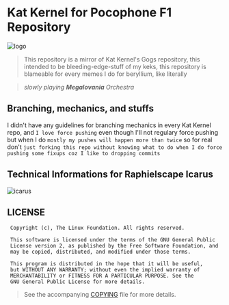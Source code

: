 # Kat Kernel for Pocophone F1 Repository

![logo](https://i.imgur.com/IHv6CMU.png "Header.exe")

> This repository is a mirror of Kat Kernel's Gogs repository, this intended to be bleeding-edge-stuff of my keks, this repository is blameable for every memes I do for beryllium, like literally

> _slowly playing **Megalovania** Orchestra_

## Branching, mechanics, and stuffs
I didn't have any guidelines for branching mechanics in every Kat Kernel repo, and `I love force pushing` even though I'll not regulary force pushing but when I do `mostly my pushes will happen more than twice` so for real don't `just forking this repo without knowing what to do when I do force pushing some fixups coz I like to dropping commits`

## Technical Informations for Raphielscape Icarus
![icarus](https://i.imgur.com/3twR95d.png "IcarusBeryllium.exe")

## LICENSE
```
 Copyright (c), The Linux Foundation. All rights reserved.
 
 This software is licensed under the terms of the GNU General Public
 License version 2, as published by the Free Software Foundation, and
 may be copied, distributed, and modified under those terms.
 
 This program is distributed in the hope that it will be useful,
 but WITHOUT ANY WARRANTY; without even the implied warranty of
 MERCHANTABILITY or FITNESS FOR A PARTICULAR PURPOSE. See the
 GNU General Public License for more details.
```
> See the accompanying [COPYING](https://raw.githubusercontent.com/RaphielGang/kat_kernel_beryllium_sdm845/master/COPYING) file for more details.